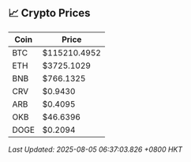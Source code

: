 ## 📈 Crypto Prices

| Coin | Price |
| ---- | ----- |
| BTC | $115210.4952 |
| ETH | $3725.1029 |
| BNB | $766.1325 |
| CRV | $0.9430 |
| ARB | $0.4095 |
| OKB | $46.6396 |
| DOGE | $0.2094 |

_Last Updated: 2025-08-05 06:37:03.826 +0800 HKT_